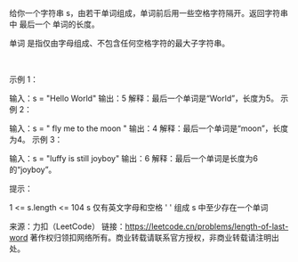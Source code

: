 给你一个字符串 s，由若干单词组成，单词前后用一些空格字符隔开。返回字符串中 最后一个 单词的长度。

单词 是指仅由字母组成、不包含任何空格字符的最大子字符串。

 

示例 1：

输入：s = "Hello World"
输出：5
解释：最后一个单词是“World”，长度为5。
示例 2：

输入：s = "   fly me   to   the moon  "
输出：4
解释：最后一个单词是“moon”，长度为4。
示例 3：

输入：s = "luffy is still joyboy"
输出：6
解释：最后一个单词是长度为6的“joyboy”。
 

提示：

1 <= s.length <= 104
s 仅有英文字母和空格 ' ' 组成
s 中至少存在一个单词


来源：力扣（LeetCode）
链接：https://leetcode.cn/problems/length-of-last-word
著作权归领扣网络所有。商业转载请联系官方授权，非商业转载请注明出处。